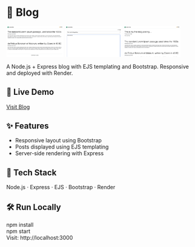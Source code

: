 # 📝 Blog 

<p>
<img src="view.png" width="30%">
<img src="write.png" width="30%">
<img src="newPost.png" width="30%">
</p>

A Node.js + Express blog with EJS templating and Bootstrap. Responsive and deployed with Render.

## 🔗 Live Demo
[Visit Blog](https://blog-4c1y.onrender.com)

## ✨ Features
- Responsive layout using Bootstrap
- Posts displayed using EJS templating
- Server-side rendering with Express

## 🚀 Tech Stack
Node.js · Express · EJS · Bootstrap · Render

## 🛠 Run Locally
npm install  
npm start  
Visit: http://localhost:3000
